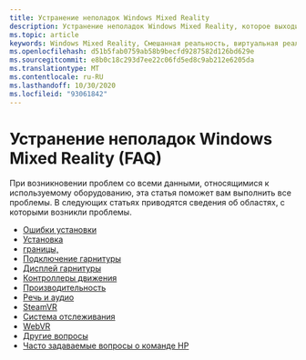 ```yaml
---
title: Устранение неполадок Windows Mixed Reality
description: Устранение неполадок Windows Mixed Reality, которое выходит за рамки стандартной документации по поддержке пользователей.
ms.topic: article
keywords: Windows Mixed Reality, Смешанная реальность, виртуальная реальность, VR, MR, устранение неполадок, ошибки, Справка, поддержка
ms.openlocfilehash: d51b5fab0759ab58b9becfd9287582d126bd629e
ms.sourcegitcommit: e8b0c18c293d7ee22c06fd5ed8c9ab212e6205da
ms.translationtype: MT
ms.contentlocale: ru-RU
ms.lasthandoff: 10/30/2020
ms.locfileid: "93061842"
---
```

# <a name="troubleshooting-windows-mixed-reality-faqs"></a>Устранение неполадок Windows Mixed Reality (FAQ)

При возникновении проблем со всеми данными, относящимися к используемому оборудованию, эта статья поможет вам выполнить все проблемы.
В следующих статьях приводятся сведения об областях, с которыми возникли проблемы.

- [Ошибки установки](installation_errors.md)
- [Установка](set-up-questions.md)
- [границы,](boundary-questions.md)
- [Подключение гарнитуры](headset-connectivity.md)
- [Дисплей гарнитуры](headset-display.md)
- [Контроллеры движения](motion-controller-problems.md)
- [Производительность](performance-questions.md)
- [Речь и аудио](speech-and-audio.md)
- [SteamVR](steamvr-questions.md)
- [Система отслеживания](tracking.md)
- [WebVR](webvr-questions.md)
- [Другие вопросы](other-questions.md)
- [Часто задаваемые вопросы о команде HP](reverbG2-faq.md)
